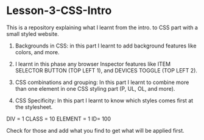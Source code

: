 # Lesson-3-CSS-Intro

This is a repository explaining what I learnt from the intro. to CSS part with a small styled website.

1. Backgrounds in CSS: in this part I learnt to add background features like colors, and more.

2. I learnt in this phase any browser Inspector features like ITEM SELECTOR BUTTON (TOP LEFT 1), and DEVICES TOGGLE (TOP LEFT 2).

3. CSS combinations and grouping: In this part I learnt to combine more than one element in one CSS styling part (P, UL, OL, and more).

4. CSS Specificity: In this part I learnt to know which styles comes first at the stylesheet.

DIV = 1
CLASS = 10
ELEMENT = 1
ID= 100

Check for those and add what you find to get what will be applied first.
